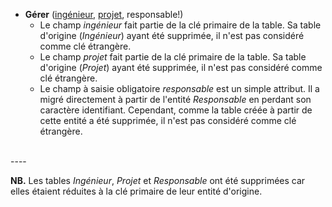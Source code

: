 - **Gérer** (<ins>ingénieur</ins>, <ins>projet</ins>, responsable!)
  - Le champ _ingénieur_ fait partie de la clé primaire de la table. Sa table d'origine (_Ingénieur_) ayant été supprimée, il n'est pas considéré comme clé étrangère.
  - Le champ _projet_ fait partie de la clé primaire de la table. Sa table d'origine (_Projet_) ayant été supprimée, il n'est pas considéré comme clé étrangère.
  - Le champ à saisie obligatoire _responsable_ est un simple attribut. Il a migré directement à partir de l'entité _Responsable_ en perdant son caractère identifiant. Cependant, comme la table créée à partir de cette entité a été supprimée, il n'est pas considéré comme clé étrangère.
<br>
----


**NB.** Les tables _Ingénieur_, _Projet_ et _Responsable_ ont été supprimées car elles étaient réduites à la clé primaire de leur entité d'origine.
